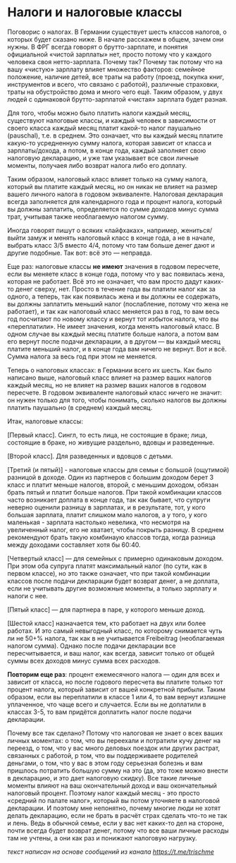 # Налоги и налоговые классы

Поговорис о налогах. В Германии существует шесть классов налогов, о которых будет сказано ниже. В начале расскажем в общем, зачем они нужны. 
В ФРГ всегда говорят о брутто-зарплате, и понятия официальной «чистой зарплаты» нет, просто потому что у каждого человека своя нетто-зарплата. 
Почему так? Почему так потому что на вашу «чистую» зарплату влияет множество факторов: семейное положение, наличие детей, все траты на работу (проезд, покупка книг, инструментов и всего, что связано с работой), различные страховки, траты на обустройство дома и много чего ещё. Таким образом, у двух людей с одинаковой брутто-зарплатой «чистая» зарплата будет разная. 

Для того, чтобы можно было платить налоги каждый месяц, существуют налоговые классы, и каждый человек в зависимости от своего класса каждый месяц платит какой-то налог паушально (pauschal), т.е. в среднем. Это означает, что вы каждый месяц платите какую-то усредненную сумму налога, которая зависит от класса и зарплаты/дохода, а потом, в конце года, каждый заполняет свою налоговую декларацию, и уже там указывает все свои личные моменты, получаея либо возврат налога либо его доплату.

Таким образом, налоговый класс влияет только на сумму налога, который вы платите каждый месяц, но он никак не влияет на размер вашего личного налога в годовом эквиваленте. Налоговая декларация всегда заполняется для календарного года и процент налога, который вы должны заплатить, определяется по сумме доходов минус сумма трат, учитывая также необлагаемую налогом сумму.

Иногда говорят пишут о всяких «лайфхаках», например, жениться/выйти замуж и менять налоговый класс в конце года, а не в начале, выбрать класс 3/5 вместо 4/4, потому что там больше денег дают и другие подобные. Так вот: всё это — неправда.

Еще раз: налоговые классы **не имеют** значения в годовом пересчете, если вы меняете класс в конце года, потому что у вас появилась жена, которая не работает. Всё это не означает, что вам просто дадут каких-то денег сверху, нет. Просто в течение года вы платили налог как за одного, а теперь, так как появилась жена и вы должны ее содержать, вы должны заплатить меньший налог (послабление, потому что жена не работает), и так как налоговый класс меняется раз в год, то вам весь год посчитают по новому классу и вернут тот избыток налога, что вы «переплатили». Не имеет значения, когда менять налоговый класс. В одном случае вы каждый месяц платите больше налога, а потом вам его вернут после подачи декларации, а в другом — вы каждый месяц платите меньший налог, и в конце года вам ничего не вернут. Вот и всё. Сумма налога за весь год при этом не меняется.

Теперь о налоговых классах: в Германии всего их шесть. Как было написано выше, налоговый класс влияет на размер ваших налогов каждый месяц, но не влияет на размер ваших налогов в годовом пересчете. В годовом эквиваленте налоговый класс ничего не значит: он нужен только для того, чтобы понимать, сколько налогов вы должны платить паушально (в среднем) каждый месяц.

Итак, налоговые классы:

[Первый класс]. Сингл, то есть лица, не состоящие в браке; лица, состоящие в браке, но живущие раздельно, вдовцы и разведенные.

[Второй класс]. Для разведенных и вдовцов с детьми.

[Третий (и пятый)] - налоговые классы для семьи с большой (ощутимой) разницой в доходе. Один из партнеров с большим доходом берет 3 класс и платит меньше налогов, второй, с меньшим доходом, обязан брать пятый и платит больше налогов. При такой комбинации классов часто возникает доплата в конце года, так как бывает, что супруги неверно оценили разницу в зарплатах, и в результате, тот, у кого большая зарплата, платит слишком мало налогов, а у того, у кого маленькая - зарплата настолько невелика, что несмотря на увеличенный налог, его не хватает, чтобы покрыть разницу. В среднем рекомендуют брать такую комбинаую классов тогда, когда разница между доходами составляет хотя бы 60:40.

[Четвертый класс] — для семейных с примерно одинаковым доходом. При этом оба супруга платят максимальный налог (по сути, как в первом классе), но это также означает, что при такой комбинации классов после подачи декларации будет возврат денег, а не доплата, если не учитывать другие возможные моменты, а только зарплату и налоги с нее.

[Пятый класс] — для партнера в паре, у которого меньше доход.

[Шестой класс] назначается тем, кто работает на двух или более работах. И это самый невыгодный класс, по которому снимается чуть ли не 50+% налога, так как в не учитывается Freibeitrag (необлагаемая налогом сумма). Однако после подачи декларации все пересчитывается, и ваш налог, как всегда, зависит только от общей суммы всех доходов минус сумма всех расходов. 

**Повторим еще раз**: процент ежемесячного налога — один для всех и зависит от класса, но после годового пересчета вы платите только тот процент налога, который зависит от вашей конкретной прибыли. Таким образом, если вы переплатили в классе 1 или 4, то вам вернут излишне уплаченное, что чаще всего и случается. Если вы не доплатили в классах 3-5, то вам придётся доплатить налог после подачи декларации. 

Почему все так сделано? Потому что налоговая не знает о всех ваших личных моментах: о том, что вы переехали и потратили кучу денег на переезд, о том, что у вас много деловых поездок или других растрат, связанных с работой, р том, что вы поддерживаете родителей деньгами, о том, что у вас в этом году серьезная болезнь и вам пришлось потратить большую сумму на это (да, это тоже можно внести в декларацию, и это дает налоговую скидку). Все такие личные моменты влияют на ваш окончательный доход и ваш окончательный налоговый процент. Поэтому налог каждый месяц - это просто «средний по палате налог», который вы потом уточняете в налоговой декларации. И поэтому мне непонятно, почему многие люди не хотят делать декларацию, если не брать в расчёт страх сделать что-то не так и лень. Ведь в обычной семье, если у вас нет каких-то дел на стороне, почти всегда будет возврат денег, потому что все ваши личные расходы там не учтены, а они как раз и понижают налоговую нагрузку.

_текст написан на основе сообщений из канала https://t.me/trischme_
